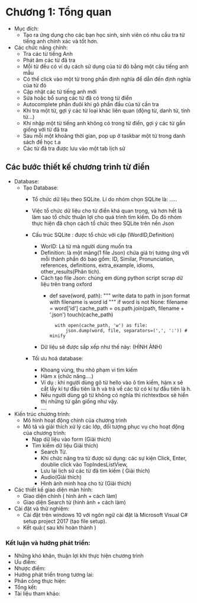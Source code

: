 # Chương 1: Tổng quan 
* Mục đích: 
    * Tạo ra ứng dụng cho các bạn học sinh, sinh viên có nhu cầu tra từ tiếng anh chính xác và tốt hơn.
* Các chức năng chính:
    * Tra các từ tiếng Anh
	* Phát âm các từ đã tra
	* Mỗi từ đều có ví dụ cách sử dụng của từ đó bằng một câu tiếng anh mẫu
	* Có thể click vào một từ trong phần định nghĩa để dẫn đến định nghĩa của từ đó
	* Cập nhật các từ tiếng anh mới
	* Sửa hoặc bổ sung các từ đã có trong từ điển
	* Autocomplete phần đuôi khi gõ phần đầu của từ cần tra
	* Khi tra một từ, gợi ý các từ loại khác liên quan (động từ, danh từ, tính từ...)
	* Khi nhập một từ tiếng anh không có trong từ điển, gợi ý các từ gần giống với từ đã tra
	* Sau mỗi một khoảng thời gian, pop up ở taskbar một từ trong danh sách để học t.a
	* Các từ đã tra được lưu vào một tab lịch sử
## Các bước thiết kế chương trình từ điển 
* Database:
    * Tạo Database:
        * Tổ chức dữ liệu theo SQLite. Lí do nhóm chọn SQLite là: …..
        * Việc tổ chức dữ liệu cho từ điển khá quan trọng, và hơn hết là làm sao tổ chức thuận lợi cho quá trình tìm kiếm. Do đó nhóm thực hiện đã chọn cách tổ chức theo SQLite trên nền Json
        * Cấu trúc SQLite : được tổ chức với cặp (WordID,Definition)
            * WorID: Là từ mà người dùng muốn tra
            * Definition: là một mảng(1 file Json) chứa giá trị tương ứng với mỗi thành phần đó bao gồm: ID, Similar, Pronunciation, references, definitions, extra_example, idioms, other_results(Phân tích).
            * Cách tạo file Json: chúng em dùng python script scrap dữ liệu trên trang oxford
                * def save(word, path):
                    """ write data to path in json format with filename is word id """
                    if word is not None:
                        filename = word['id']
                        cache_path = os.path.join(path, filename + '.json')
                        touch(cache_path)


                        with open(cache_path, 'w') as file:
                            json.dump(word, file, separators=(',', ':')) # minify
            * Dữ liệu sẽ được sắp xếp như thế này: 
                        (HÌNH ẢNH)

        * Tối ưu hoá database:
            * Khoang vùng, thu nhỏ phạm vi tìm kiếm 
	        * Hàm x (chức năng....)
	        * Ví dụ : khi người dùng gõ từ hello vào ô tìm kiếm, hàm x sẽ cắt lấy kí tự đầu tiên là h và trả về các từ có kí tự đầu tiên là h.
	        * Nếu người dùng gõ từ không có nghĩa thì richtextbox sẽ hiển thị những từ gần giống như vậy.
            * ....
* Kiến trúc chương trình:
    * Mô hình hoạt động chính của chương trình 
    * Mô tả và giải thích xử lý các lớp, đối tượng phục vụ cho hoạt động của chương trình:
        * Nạp dữ liệu vào form (Giải thích)
		* Tìm kiếm dữ liệu Giải thích)
			* Search Từ.
            * Khi chức năng tra từ được sử dụng: các sự kiện Click, Enter, doublie click vào          TopIndesListView,		
		    * Lưu lại lịch sử các từ đã tìm kiếm ( Giải thích)
		    * Audio(Giải thích)
		    * Hình ảnh minh hoạ cho từ (Giải thích)
* Các thiết kế giao diện màn hình: 
    * Giao diện chính ( hình ảnh + cách làm)
	* Giao diện Search từ (hình ảnh + cách làm)
* Cài đặt và thử nghiệm:
    * Cài đặt trên windows 10 với ngôn ngữ cài đặt là Microsoft Visual C# setup project 2017 (tạo     file setup).
	* Kết quả:( sau khi hoàn thành )
### Kết luận và hướng phát triển: 
* Những khó khăn, thuận lợi khi thực hiện chương trình
* Ưu điểm:
* Nhược điểm: 
* Hướng phát triển trong tương lai:
* Phân công thực hiện:
* Tổng kết:
* Tài liệu tham khảo:


 
    




